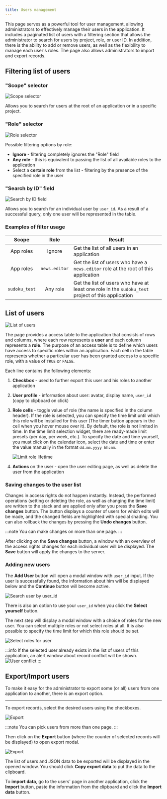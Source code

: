 ```yaml
---
title: Users management
---
```


This page serves as a powerful tool for user management, allowing administrators to effectively manage their users in the application. It includes a paginated list of users with a filtering section that allows the administrator to search for users by project, role, or user ID. In addition, there is the ability to add or remove users, as well as the flexibility to manage each user's roles. The page also allows administrators to import and export records.

## Filtering list of users

### "Scope" selector

![Scope selector](./assets/app-users-scope.png)

Allows you to search for users at the root of an application or in a specific project.

### "Role" selector

![Role selector](./assets/app-users-role.png)

Possible filtering options by role:

- **Ignore** - filtering completely ignores the "Role" field
- **Any role** - this is equivalent to passing the list of all available roles to the application
- Select a **certain role** from the list - filtering by the presence of the specified role in the user

### "Search by ID" field

![Search by ID field](./assets/app-users-id.png)

Allows you to search for an individual user by `user_id`. As a result of a successful query, only one user will be represented in the table.

### Examples of filter usage

|     Scope     |     Role      | Result                                                                                            |
| :-----------: | :-----------: | ------------------------------------------------------------------------------------------------- |
|   App roles   |    Ignore     | Get the list of all users in an application                                                       |
|   App roles   | `news.editor` | Get the list of users who have a `news.editor` role at the root of this application               |
| `sudoku_test` |   Any role    | Get the list of users who have at least one role in the `sudoku_test` project of this application |

## List of users

![List of users](./assets/app-users.png)

The page provides a access table to the application that consists of rows and columns, where each row represents a **user** and each column represents a **role**. The purpose of an access table is to define which users have access to specific roles within an application. Each cell in the table represents whether a particular user has been granted access to a specific role, with a value of `TRUE` or `FALSE`.

Each line contains the following elements:

1. **Checkbox** - used to further export this user and his roles to another application
2. **User profile** - information about user: avatar, display name, `user_id` (copy to clipboard on click)
3. **Role cells** - toggle value of role (the name is specified in the column header). If the role is selected, you can specify the time limit until which this role will be installed for this user (The timer button appears in the cell when you hover mouse over it). By default, the role is not limited in time. In the time limit selection widget, there are ready-made limit presets (per day, per week, etc.). To specify the date and time yourself, you must click on the calendar icon, select the date and time or enter the value manually in the format `dd.mm.yyyy hh:mm`.

   ![Limit role lifetime](./assets/app-users-ttl.png)

4. **Actions** on the user - open the user editing page, as well as delete the user from the application

### Saving changes to the user list

Changes in access rights do not happen instantly. Instead, the performed operations (setting or deleting the role, as well as changing the time limit) are written to the stack and are applied only after you press the **Save changes** button. The button displays a counter of users for which edits will be made, and the changed fields are highlighted with special shading. You can also rollback the changes by pressing the **Undo changes** button.

:::note
You can make changes on more than one page.
:::

After clicking on the **Save changes** button, a window with an overview of the access rights changes for each individual user will be displayed. The **Save** button will apply the changes to the server.

### Adding new users

The **Add User** button will open a modal window with `user_id` input. If the user is successfully found, the information about him will be displayed below and the **Continue** button will become active.

![Search user by user_id](./assets/user-pick.png)

There is also an option to use your `user_id` when you click the **Select yourself** button.

The next step will display a modal window with a choice of roles for the new user. You can select multiple roles or not select roles at all. It is also possible to specify the time limit for which this role should be set.

![Select roles for user](./assets/app-users-roles.png)

:::info
If the selected user already exists in the list of users of this application, an alert window about record conflict will be shown.
![User conflict](./assets/app-users-conflict.png)
:::

## Export/Import users

To make it easy for the administrator to export some (or all) users from one application to another, there is an export option.

---

To export records, select the desired users using the checkboxes.

![Export](./assets/app-users-export.png)

:::note
You can pick users from more than one page.
:::

Then click on the **Export** button (where the counter of selected records will be displayed) to open export modal.

![Export](./assets/app-users-export-modal.png)

The list of users and JSON data to be exported will be displayed in the opened window. You should click **Copy export data** to put the data to the clipboard.

To **import data**, go to the users' page in another application, click the **Import** button, paste the information from the clipboard and click the **Import data** button.

